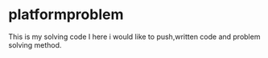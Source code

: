 # platformproblem
This is my solving code
I here i would like to push,written code and problem solving method.

